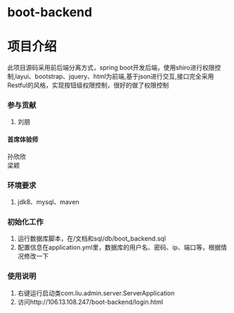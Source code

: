 # boot-backend

# 项目介绍
此项目源码采用前后端分离方式，spring boot开发后端，使用shiro进行权限控制,layui、bootstrap、jquery、html为前端,基于json进行交互,接口完全采用Restful的风格，实现按钮级权限控制，很好的做了权限控制

### 参与贡献

1. 刘朋<br>
#### 首席体验师
孙欣欣<br>
梁颖

### 环境要求
1. jdk8、mysql、maven

### 初始化工作
1. 运行数据库脚本，在/文档和sql/db/boot_backend.sql
2. 配置信息在application.yml里，数据库的用户名、密码、ip、端口等，根据情况修改一下

### 使用说明
1. 右键运行启动类com.liu.admin.server.ServerApplication
2. 访问http://106.13.108.247/boot-backend/login.html



